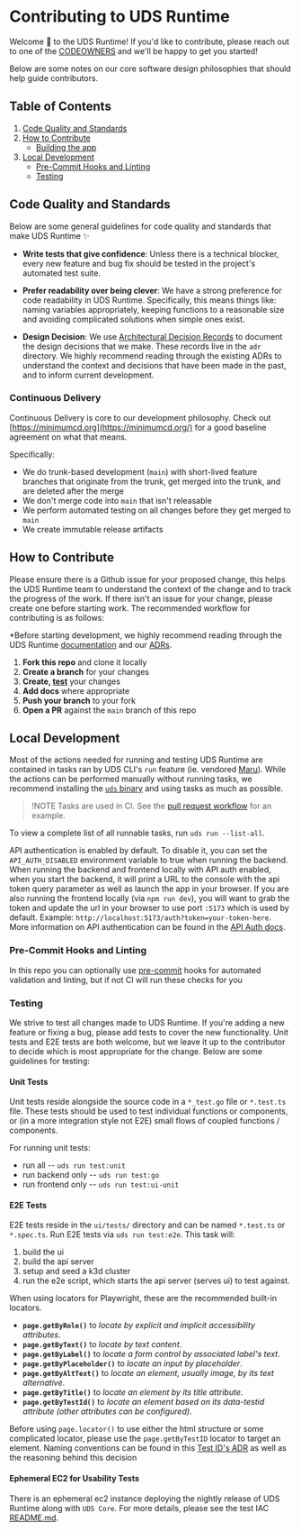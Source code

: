 # Contributing to UDS Runtime

Welcome :unicorn: to the UDS Runtime! If you'd like to contribute, please reach out to one of the [CODEOWNERS](CODEOWNERS) and we'll be happy to get you started!

Below are some notes on our core software design philosophies that should help guide contributors.

## Table of Contents

1. [Code Quality and Standards](#code-quality-and-standards)
1. [How to Contribute](#how-to-contribute)
   - [Building the app](#building-the-app)
1. [Local Development](#local-development)
   - [Pre-Commit Hooks and Linting](#pre-commit-hooks-and-linting)
   - [Testing](#testing)

## Code Quality and Standards

Below are some general guidelines for code quality and standards that make UDS Runtime :sparkles:

- **Write tests that give confidence**: Unless there is a technical blocker, every new feature and bug fix should be tested in the project's automated test suite.

- **Prefer readability over being clever**: We have a strong preference for code readability in UDS Runtime. Specifically, this means things like: naming variables appropriately, keeping functions to a reasonable size and avoiding complicated solutions when simple ones exist.

- **Design Decision**: We use [Architectural Decision Records](https://adr.github.io/) to document the design decisions that we make. These records live in the `adr` directory. We highly recommend reading through the existing ADRs to understand the context and decisions that have been made in the past, and to inform current development.

### Continuous Delivery

Continuous Delivery is core to our development philosophy. Check out [https://minimumcd.org](https://minimumcd.org/) for a good baseline agreement on what that means.

Specifically:

- We do trunk-based development (`main`) with short-lived feature branches that originate from the trunk, get merged into the trunk, and are deleted after the merge
- We don't merge code into `main` that isn't releasable
- We perform automated testing on all changes before they get merged to `main`
- We create immutable release artifacts

## How to Contribute

Please ensure there is a Github issue for your proposed change, this helps the UDS Runtime team to understand the context of the change and to track the progress of the work. If there isn't an issue for your change, please create one before starting work. The recommended workflow for contributing is as follows:

\*Before starting development, we highly recommend reading through the UDS Runtime [documentation](https://uds.defenseunicorns.com/) and our [ADRs](./adr).

1. **Fork this repo** and clone it locally
1. **Create a branch** for your changes
1. **Create, [test](#testing)** your changes
1. **Add docs** where appropriate
1. **Push your branch** to your fork
1. **Open a PR** against the `main` branch of this repo

## Local Development

Most of the actions needed for running and testing UDS Runtime are contained in tasks ran by UDS CLI's `run` feature (ie. vendored [Maru](https://github.com/defenseunicorns/maru-runner)). While the actions can be performed manually without running tasks, we recommend installing the [`uds` binary](https://uds.defenseunicorns.com/cli/quickstart-and-usage/) and using tasks as much as possible.

> !NOTE
> Tasks are used in CI. See the [pull request workflow](.github/workflows/pr-tests.yaml) for an example.

To view a complete list of all runnable tasks, run `uds run --list-all`.

API authentication is enabled by default. To disable it, you can set the `API_AUTH_DISABLED` environment variable to true when running the backend. When running the backend and frontend locally with API auth enabled, when you start the backend, it will print a URL to the console with the api token query parameter as well as launch the app in your browser. If you are also running the frontend locally (via `npm run dev`), you will want to grab the token and update the url in your browser to use port `:5173` which is used by default. Example: `http://localhost:5173/auth?token=your-token-here`. More information on API authentication can be found in the [API Auth docs](./docs/api-auth.md).

### Pre-Commit Hooks and Linting

In this repo you can optionally use [pre-commit](https://pre-commit.com/) hooks for automated validation and linting, but if not CI will run these checks for you

### Testing

We strive to test all changes made to UDS Runtime. If you're adding a new feature or fixing a bug, please add tests to cover the new functionality. Unit tests and E2E tests are both welcome, but we leave it up to the contributor to decide which is most appropriate for the change. Below are some guidelines for testing:

#### Unit Tests

Unit tests reside alongside the source code in a `*_test.go` file or `*.test.ts` file. These tests should be used to test individual functions or components, or (in a more integration style not E2E) small flows of coupled functions / components.

For running unit tests:

- run all -- `uds run test:unit`
- run backend only -- `uds run test:go`
- run frontend only -- `uds run test:ui-unit`

#### E2E Tests

E2E tests reside in the `ui/tests/` directory and can be named `*.test.ts` or `*.spec.ts`. Run E2E tests via `uds run test:e2e`. This task will:

1. build the ui
1. build the api server
1. setup and seed a k3d cluster
1. run the e2e script, which starts the api server (serves ui) to test against.

When using locators for Playwright, these are the recommended built-in locators.

- **`page.getByRole()`** to _locate by explicit and implicit accessibility attributes_.
- **`page.getByText()`** to _locate by text content_.
- **`page.getByLabel()`** to _locate a form control by associated label's text_.
- **`page.getByPlaceholder()`** to _locate an input by placeholder_.
- **`page.getByAltText()`** to _locate an element, usually image, by its text alternative_.
- **`page.getByTitle()`** to _locate an element by its title attribute_.
- **`page.getByTestId()`** to _locate an element based on its data-testid attribute (other attributes can be configured)_.

Before using `page.locator()` to use either the html structure or some complicated locator, please use the `page.getByTestID` locator to target an element. Naming conventions can be found in this [Test ID's ADR](https://github.com/defenseunicorns/uds-runtime/blob/main/adr/0002-testing-with-data-testids.md#decision) as well as the reasoning behind this decision

#### Ephemeral EC2 for Usability Tests

There is an ephemeral ec2 instance deploying the nightly release of UDS Runtime along with `UDS Core`. For more details, please see the test IAC [README.md](./.github/test-infra/README.md).
